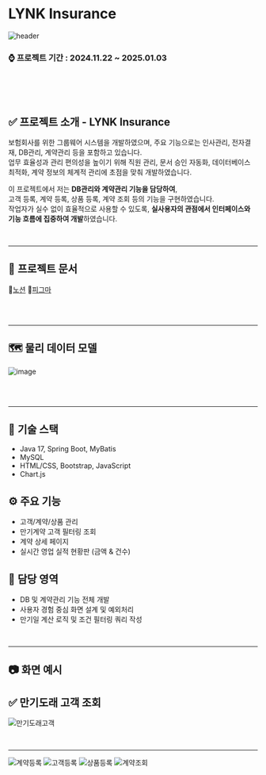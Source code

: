 # LYNK Insurance
![header](https://capsule-render.vercel.app/api?type=waving&height=180&text=LYNK&fontAlign50&backgroundColor=333333&fontWeight=bold&fontColor=BBE8A7)

### ⌚ 프로젝트 기간 : 2024.11.22 ~ 2025.01.03
<br><br><br>

## ✅  프로젝트 소개 - LYNK Insurance
보험회사를 위한 그룹웨어 시스템을 개발하였으며, 주요 기능으로는 인사관리, 전자결재, DB관리, 계약관리 등을 포함하고 있습니다.  
업무 효율성과 관리 편의성을 높이기 위해 직원 관리, 문서 승인 자동화, 데이터베이스 최적화, 계약 정보의 체계적 관리에 초점을 맞춰 개발하였습니다.

이 프로젝트에서 저는 **DB관리와 계약관리 기능을 담당하여**,  
고객 등록, 계약 등록, 상품 등록, 계약 조회 등의 기능을 구현하였습니다.  
작업자가 실수 없이 효율적으로 사용할 수 있도록, **실사용자의 관점에서 인터페이스와 기능 흐름에 집중하여 개발**하였습니다.
<br>

<br/>
<hr/>

## 📖 프로젝트 문서
📒[노션](https://www.notion.so/ohgiraffers/LYNK-insurance-41442a14f58b4933b2521f1ad1b6b12c)
🎉[피그마](https://www.figma.com/design/Q4jZS9WpOBIHCMfMs3R3Tb/LYNK?node-id=0-1&p=f&t=QuIOA9sE0bmWyK9q-0)


<br>

<br/>
<hr/>

## 🗺 물리 데이터 모델
![image](https://github.com/user-attachments/assets/f8f6b537-4e9b-44d1-817d-df0fff28eca1)
<br><br>

<br/>
<hr/>

## 🧰 기술 스택
- Java 17, Spring Boot, MyBatis
- MySQL
- HTML/CSS, Bootstrap, JavaScript
- Chart.js

## ⚙️ 주요 기능
- 고객/계약/상품 관리
- 만기계약 고객 필터링 조회
- 계약 상세 페이지 
- 실시간 영업 실적 현황판 (금액 & 건수)

## 🙋 담당 영역
- DB 및 계약관리 기능 전체 개발
- 사용자 경험 중심 화면 설계 및 예외처리
- 만기일 계산 로직 및 조건 필터링 쿼리 작성

<br/>
<hr/>

## 📷 화면 예시 
## ✅ 만기도래 고객 조회
![만기도래고객](https://github.com/user-attachments/assets/f728813d-03a3-44cb-ac71-520392831097)

<br/>
<hr/>

![계약등록](https://github.com/user-attachments/assets/c66060b3-a93c-47b9-8061-1d6b2e305aa6)
![고객등록](https://github.com/user-attachments/assets/1473b3d8-ce41-4add-abde-68f544987cc3)
![상품등록](https://github.com/user-attachments/assets/e6a97468-038a-4b86-9401-91aabfb765ca)
![계약조회](https://github.com/user-attachments/assets/ec1f11ae-50c8-449d-954b-3d554d11e9d6)

<br><br>


